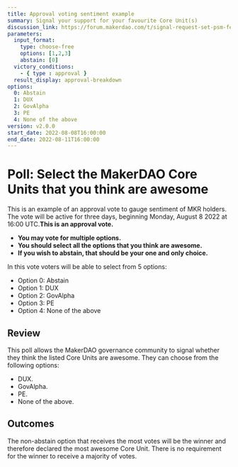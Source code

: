 ```yaml
---
title: Approval voting sentiment example
summary: Signal your support for your favourite Core Unit(s)
discussion_link: https://forum.makerdao.com/t/signal-request-set-psm-fees-to-0/10894
parameters:
  input_format:
    type: choose-free
    options: [1,2,3]
    abstain: [0]
  victory_conditions:
    - { type : approval }
  result_display: approval-breakdown
options:
  0: Abstain
  1: DUX
  2: GovAlpha
  3: PE
  4: None of the above
version: v2.0.0   
start_date: 2022-08-08T16:00:00
end_date: 2022-08-11T16:00:00
---
```


# Poll: Select the MakerDAO Core Units that you think are awesome

This is an example of an approval vote to gauge sentiment of MKR holders. The vote will be active for three days, beginning Monday, August 8 2022 at 16:00 UTC.**This is an approval vote.**

- **You may vote for multiple options.**
- **You should select all the options that you think are awesome.**
- **If you wish to abstain, that should be your one and only choice.**

In this vote voters will be able to select from 5 options:

* Option 0: Abstain
* Option 1: DUX
* Option 2: GovAlpha
* Option 3: PE
* Option 4: None of the above

## Review

This poll allows the MakerDAO governance community to signal whether they think the listed Core Units are awesome. They can choose from the following options:

* DUX.
* GovAlpha.
* PE.
* None of the above.

## Outcomes

The non-abstain option that receives the most votes will be the winner and therefore declared the most awesome Core Unit. There is no requirement for the winner to receive a majority of votes.
